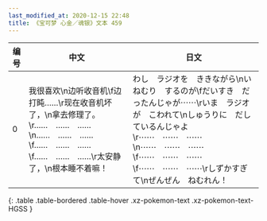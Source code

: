 ```yaml
---
last_modified_at: 2020-12-15 22:48
title: 《宝可梦 心金／魂银》文本 459
---
```

| 编号 | 中文 | 日文 |
| ---- | ---- | ---- |
| 0 | 我很喜欢\n边听收音机\f边打盹……\r现在收音机坏了，\n拿去修理了。\r……　……　……\n……　……　……\f……　……　……\f……　……　……\r太安静了，\n根本睡不着嘛！ | わし　ラジオを　ききながら\nいねむり　するのが\fだいすき　だったんじゃが⋯⋯\rいま　ラジオが　こわれて\nしゅうりに　だしているんじゃよ\r⋯⋯　⋯⋯　⋯⋯\n⋯⋯　⋯⋯　⋯⋯\f⋯⋯　⋯⋯　⋯⋯\f⋯⋯　⋯⋯　⋯⋯\rしずかすぎて\nぜんぜん　ねむれん！ |
{: .table .table-bordered .table-hover .xz-pokemon-text .xz-pokemon-text-HGSS }